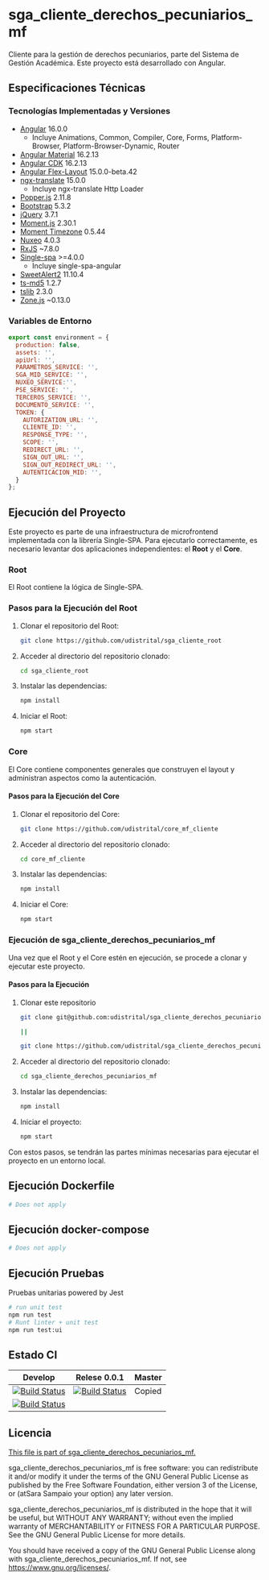 # sga_cliente_derechos_pecuniarios_mf

Cliente para la gestión de derechos pecuniarios, parte del Sistema de Gestión Académica. Este proyecto está desarrollado con Angular.

## Especificaciones Técnicas

### Tecnologías Implementadas y Versiones

- [Angular](https://angular.io/docs) 16.0.0
  - Incluye Animations, Common, Compiler, Core, Forms, Platform-Browser, Platform-Browser-Dynamic, Router
- [Angular Material](https://material.angular.io/) 16.2.13
- [Angular CDK](https://material.angular.io/cdk/categories) 16.2.13
- [Angular Flex-Layout](https://github.com/angular/flex-layout) 15.0.0-beta.42
- [ngx-translate](https://github.com/ngx-translate/core) 15.0.0
  - Incluye ngx-translate Http Loader
- [Popper.js](https://popper.js.org/docs/v2/) 2.11.8
- [Bootstrap](https://getbootstrap.com/) 5.3.2
- [jQuery](https://jquery.com/) 3.7.1
- [Moment.js](https://momentjs.com/docs/) 2.30.1
- [Moment Timezone](https://momentjs.com/timezone/docs/) 0.5.44
- [Nuxeo](https://www.nuxeo.com/) 4.0.3
- [RxJS](https://rxjs.dev/guide/overview) ~7.8.0
- [Single-spa](https://single-spa.js.org/) >=4.0.0
  - Incluye single-spa-angular
- [SweetAlert2](https://sweetalert2.github.io/) 11.10.4
- [ts-md5](https://github.com/cotag/ts-md5) 1.2.7
- [tslib](https://github.com/Microsoft/tslib) 2.3.0
- [Zone.js](https://github.com/angular/angular/tree/master/packages/zone.js) ~0.13.0



### Variables de Entorno

```javascript
export const environment = {
  production: false,
  assets: '',
  apiUrl: '',
  PARAMETROS_SERVICE: '',
  SGA_MID_SERVICE: '',
  NUXEO_SERVICE:'',
  PSE_SERVICE: '',
  TERCEROS_SERVICE: '',
  DOCUMENTO_SERVICE: '',
  TOKEN: {
    AUTORIZATION_URL: '',
    CLIENTE_ID: '',
    RESPONSE_TYPE: '',
    SCOPE: '',
    REDIRECT_URL: '',
    SIGN_OUT_URL: '',
    SIGN_OUT_REDIRECT_URL: '',
    AUTENTICACION_MID: '',
  }
};

```
## Ejecución del Proyecto

Este proyecto es parte de una infraestructura de microfrontend implementada con la librería Single-SPA. Para ejecutarlo correctamente, es necesario levantar dos aplicaciones independientes: el **Root** y el **Core**.

### Root

El Root contiene la lógica de Single-SPA.

### Pasos para la Ejecución del Root

1. Clonar el repositorio del Root: 

    ```bash
    git clone https://github.com/udistrital/sga_cliente_root
    ```

2. Acceder al directorio del repositorio clonado:

    ```bash
    cd sga_cliente_root
    ```

3. Instalar las dependencias:

    ```bash
    npm install
    ```

4. Iniciar el Root:
    ```bash
    npm start
    ```


### Core

El Core contiene componentes generales que construyen el layout y administran aspectos como la autenticación.

#### Pasos para la Ejecución del Core

1. Clonar el repositorio del Core:

    ```bash
    git clone https://github.com/udistrital/core_mf_cliente
    ```

2. Acceder al directorio del repositorio clonado:

    ```bash
    cd core_mf_cliente
    ```

3. Instalar las dependencias:

    ```bash
    npm install
    ```

4. Iniciar el Core:

    ```bash
    npm start
    ```

### Ejecución de sga_cliente_derechos_pecuniarios_mf

Una vez que el Root y el Core estén en ejecución, se procede a clonar y ejecutar este proyecto.

#### Pasos para la Ejecución

1. Clonar este repositorio

    ```bash
    git clone git@github.com:udistrital/sga_cliente_derechos_pecuniarios_mf.git

    ||

    git clone https://github.com/udistrital/sga_cliente_derechos_pecuniarios_mf
    ```

2. Acceder al directorio del repositorio clonado:

    ```bash
    cd sga_cliente_derechos_pecuniarios_mf
    ```

3. Instalar las dependencias:

    ```bash
    npm install
    ```

4. Iniciar el proyecto:

    ```bash
    npm start
    ```


Con estos pasos, se tendrán las partes mínimas necesarias para ejecutar el proyecto en un entorno local.


## Ejecución Dockerfile
```bash
# Does not apply
```
## Ejecución docker-compose
```bash
# Does not apply
```
## Ejecución Pruebas

Pruebas unitarias powered by Jest
```bash
# run unit test
npm run test
# Runt linter + unit test
npm run test:ui
```

## Estado CI

| Develop | Relese 0.0.1 | Master |
| -- | -- | -- |
| [![Build Status](https://hubci.portaloas.udistrital.edu.co/api/badges/udistrital/sga_cliente_derechos_pecuniarios_mf/status.svg?ref=refs/heads/develop)](https://hubci.portaloas.udistrital.edu.co/udistrital/sga_cliente_derechos_pecuniarios_mf) | [![Build Status](https://hubci.portaloas.udistrital.edu.co/api/badges/udistrital/sga_cliente_derechos_pecuniarios_mf/status.svg?ref=refs/heads/release/0.0.1)](https://hubci.portaloas.udistrital.edu.co/udistrital/sga_cliente_derechos_pecuniarios_mf) | Copied
[![Build Status](https://hubci.portaloas.udistrital.edu.co/api/badges/udistrital/sga_cliente_derechos_pecuniarios_mf/status.svg)](https://hubci.portaloas.udistrital.edu.co/udistrital/sga_cliente_derechos_pecuniarios_mf) |

## Licencia

[This file is part of sga_cliente_derechos_pecuniarios_mf.](LICENSE)

sga_cliente_derechos_pecuniarios_mf is free software: you can redistribute it and/or modify it under the terms of the GNU General Public License as published by the Free Software Foundation, either version 3 of the License, or (atSara Sampaio your option) any later version.

sga_cliente_derechos_pecuniarios_mf is distributed in the hope that it will be useful, but WITHOUT ANY WARRANTY; without even the implied warranty of MERCHANTABILITY or FITNESS FOR A PARTICULAR PURPOSE. See the GNU General Public License for more details.

You should have received a copy of the GNU General Public License along with sga_cliente_derechos_pecuniarios_mf. If not, see https://www.gnu.org/licenses/.

